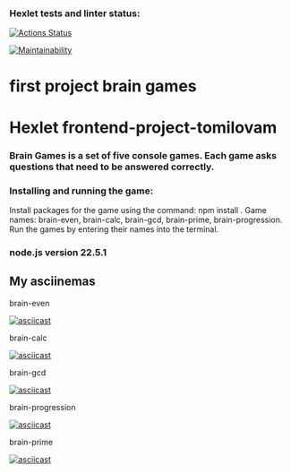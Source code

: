 ### Hexlet tests and linter status:
[![Actions Status](https://github.com/tomilovam/frontend-project-44/actions/workflows/hexlet-check.yml/badge.svg)](https://github.com/tomilovam/frontend-project-44/actions)

[![Maintainability](https://api.codeclimate.com/v1/badges/e91b31714758355b5a0e/maintainability)](https://codeclimate.com/github/tomilovam/frontend-project-tomilovam/maintainability)

# first project brain games
# **Hexlet frontend-project-tomilovam**

### Brain Games is a set of five console games. Each game asks questions that need to be answered correctly.

### Installing and running the game:
 Install packages for the game using the command: npm install <game name>. 
 Game names: brain-even, brain-calc, brain-gcd, brain-prime, brain-progression.
 Run the games by entering their names into the terminal.

### node.js version 22.5.1

## **My asciinemas**

brain-even

[![asciicast](https://asciinema.org/a/q4HSaRrAyMnoPVZ6mk3CBVm5T.svg)](https://asciinema.org/a/q4HSaRrAyMnoPVZ6mk3CBVm5T)

brain-calc

[![asciicast](https://asciinema.org/a/rH9hXmksDm3EUdDOhxrqoSXwQ.svg)](https://asciinema.org/a/rH9hXmksDm3EUdDOhxrqoSXwQ)

brain-gcd

[![asciicast](https://asciinema.org/a/e4ZKmpNQEfW4HER7CPMKoccqe.svg)](https://asciinema.org/a/e4ZKmpNQEfW4HER7CPMKoccqe)

brain-progression

[![asciicast](https://asciinema.org/a/w9IiiS8zrLY7lgp9Y84gpTTgZ.svg)](https://asciinema.org/a/w9IiiS8zrLY7lgp9Y84gpTTgZ)

brain-prime

[![asciicast](https://asciinema.org/a/ECrO0KPBeaKD6i7dtsDYPgOtc.svg)](https://asciinema.org/a/ECrO0KPBeaKD6i7dtsDYPgOtc)
